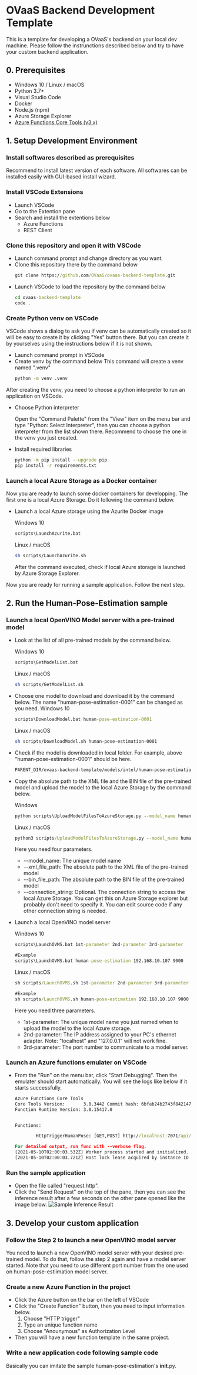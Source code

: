 # OVaaS Backend Development Template
This is a template for developing a OVaaS's backend on your local dev machine. Please follow the instrunctions described below and try to have your custom backend application.

## 0. Prerequisites
- Windows 10 / Linux / macOS
- Python 3.7+
- Visual Studio Code
- Docker
- Node.js (npm)
- Azure Storage Explorer
- [Azure Functions Core Tools (v3.x)](https://docs.microsoft.com/ja-jp/azure/azure-functions/functions-run-local?tabs=windows%2Ccsharp%2Cbash#install-the-azure-functions-core-tools)
## 1. Setup Development Environment

### Install softwares described as prerequisites
Recommend to install latest version of each software. All softwares can be installed easily with GUI-based install wizard.
### Install VSCode Extensions
- Launch VSCode
- Go to the Extention pane
- Search and install the extentions below
    - Azure Functions
    - REST Client
### Clone this repository and open it with VSCode
- Launch command prompt and change directory as you want.
- Clone this repository there by the command below
    ```cmd
    git clone https://github.com/OVaaS/ovaas-backend-template.git
    ```
- Launch VSCode to load the repository by the command below
    ```cmd
    cd ovaas-backend-template
    code .
    ```
### Create Python venv on VSCode
VSCode shows a dialog to ask you if venv can be automatically created so it will be easy to create it by clicking "Yes" button there. But you can create it by yourselves using the instructions below if it is not shown.

- Launch command prompt in VSCode
- Create venv by the command below
    This command will create a venv named ".venv" 
    ```cmd
    python -m venv .venv
    ```
After creating the venv, you need to choose a python interpreter to run an application on VSCode.
- Choose Python interpreter

    Open the "Command Palette" from the "View" item on the menu bar and type "Python: Select Interpreter", then you can choose a python interpreter from the list shown there. Recommend to choose the one in the venv you just created.
- Install required libraries
    ```cmd
    python -m pip install --upgrade pip
    pip install -r requirements.txt
    ```

### Launch a local Azure Storage as a Docker container
Now you are ready to launch some docker containers for developping. The first one is a local Azure Storage. Do it following the command below.
- Launch a local Azure storage using the Azurite Docker image

    Windows 10
    ```cmd
    scripts\LaunchAzurite.bat
    ```
    Linux / macOS
    ```bash
    sh scripts/LaunchAzurite.sh
    ```
    After the command executed, check if local Azure storage is launched by Azure Storage Explorer.

Now you are ready for running a sample application. Follow the next step.
## 2. Run the Human-Pose-Estimation sample
### Launch a local OpenVINO Model server with a pre-trained model
- Look at the list of all pre-trained models by the command below.

    Windows 10
    ```cmd
    scripts\GetModelList.bat
    ```
    Linux / macOS
    ```bash
    sh scripts/GetModelList.sh
    ```

- Choose one model to download and download it by the command below. The name "human-pose-estimation-0001" can be changed as you need.
    Windows 10
    ```cmd
    scripts\DownloadModel.bat human-pose-estimation-0001
    ```
    Linux / macOS
    ```bash
    sh scripts/DownloadModel.sh human-pose-estimation-0001
    ```
- Check if the model is downloaded in local folder. For example, above "human-pose-estimation-0001" should be here.
    ```cmd
    PARENT_DIR/ovaas-backend-template/models/intel/human-pose-estimation-0001/FPXX
    ```
- Copy the absolute path to the XML file and the BIN file of the pre-trained model and upload the model to the local Azure Storage by the command below.

    Windows
    ```cmd
    python scripts\UploadModelFilesToAzureStorage.py --model_name human-pose-estimation --xml_file_path PARENT_DIR\ovaas-backend-template\models\intel\human-pose-estimation-0001\FPXX\human-pose-estimation-0001.xml --bin_file_path PARENT_DIR\ovaas-backend-template\models\intel\human-pose-estimation-0001\FPXX\human-pose-estimation-0001.bin
    ```

    Linux / macOS
    ```cmd
    python3 scripts/UploadModelFilesToAzureStorage.py --model_name human-pose-estimation --xml_file_path PARENT_DIR/ovaas-backend-template/models/intel/human-pose-estimation-0001/FPXX/human-pose-estimation-0001.xml --bin_file_path PARENT_DIR/ovaas-backend-template/models/intel/human-pose-estimation-0001/FPXX/human-pose-estimation-0001.bin
    ```
    Here you need four parameters.
    
    - --model_name: The unique model name
    - --xml_file_path: The absolute path to the XML file of the pre-trained model
    - --bin_file_path: The absolute path to the BIN file of the pre-trained model
    - --connection_string: Optional. The connection string to access the local Azure Storage. You can get this on Azure Storage explorer but probably don't need to specify it. You can edit source code if any other connection string is needed.

- Launch a local OpenVINO model server

    Windows 10
    ```cmd
    scripts\LaunchOVMS.bat 1st-parameter 2nd-parameter 3rd-parameter

    #Example
    scripts\LaunchOVMS.bat human-pose-estimation 192.168.10.107 9000
    ```
    Linux / macOS
    ```cmd
    sh scripts/LaunchOVMS.sh 1st-parameter 2nd-parameter 3rd-parameter

    #Example
    sh scripts/LaunchOVMS.sh human-pose-estimation 192.168.10.107 9000
    ```
    Here you need three parameters.

    - 1st-parameter: The unique model name you just named when to upload the model to the local Azure storage.
    - 2nd-parameter: The IP address assigned to your PC's ethernet adapter. Note: "localhost" and "127.0.0.1" will not work fine.
    - 3rd-parameter: The port number to communicate to a model server.

### Launch an Azure functions emulater on VSCode
- From the "Run" on the menu bar, click "Start Debugging". Then the emulater should start automatically. You will see the logs like below if it starts successfully.
    ```cmd
    Azure Functions Core Tools
    Core Tools Version:       3.0.3442 Commit hash: 6bfab24b2743f8421475d996402c398d2fe4a9e0  (64-bit)
    Function Runtime Version: 3.0.15417.0


    Functions:

            HttpTriggerHumanPose: [GET,POST] http://localhost:7071/api/HttpTriggerHumanPose

    For detailed output, run func with --verbose flag.
    [2021-05-10T02:00:03.532Z] Worker process started and initialized.
    [2021-05-10T02:00:03.721Z] Host lock lease acquired by instance ID '000000000000000000000000F6FB3AFD'.
    ```
### Run the sample application
- Open the file called "request.http".
- Click the "Send Request" on the top of the pane, then you can see the inference result after a few seconds on the other pane opened like the image below.
![Sample Inference Result](img/result.png "sample result")

## 3. Develop your custom application

### Follow the Step 2 to launch a new OpenVINO model server
You need to launch a new OpenVINO model server with your desired pre-trained model. To do that, follow the step 2 again and have a model server started. Note that you need to use different port number from the one used on human-pose-estiimation model server.

### Create a new Azure Function in the project
- Click the Azure button on the bar on the left of VSCode
- Click the "Create Function" button, then you need to input information below.
    1. Choose "HTTP trigger"
    2. Type an unique function name
    3. Choose "Anounymous" as Authorization Level
- Then you will have a new function template in the same project. 
### Write a new application code following sample code
Basically you can imitate the sample human-pose-estimation's __init__.py.